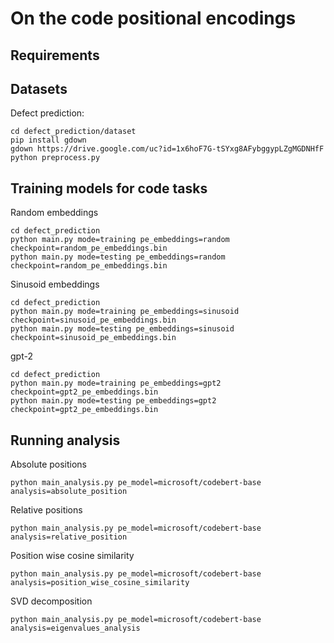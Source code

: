 # On the code positional encodings

## Requirements

## Datasets

Defect prediction:
```shell
cd defect_prediction/dataset
pip install gdown
gdown https://drive.google.com/uc?id=1x6hoF7G-tSYxg8AFybggypLZgMGDNHfF
python preprocess.py
```

## Training models for code tasks

Random embeddings
```shell
cd defect_prediction
python main.py mode=training pe_embeddings=random checkpoint=random_pe_embeddings.bin
python main.py mode=testing pe_embeddings=random checkpoint=random_pe_embeddings.bin
```

Sinusoid embeddings
```shell
cd defect_prediction
python main.py mode=training pe_embeddings=sinusoid checkpoint=sinusoid_pe_embeddings.bin
python main.py mode=testing pe_embeddings=sinusoid checkpoint=sinusoid_pe_embeddings.bin
```

gpt-2
```shell
cd defect_prediction
python main.py mode=training pe_embeddings=gpt2 checkpoint=gpt2_pe_embeddings.bin
python main.py mode=testing pe_embeddings=gpt2 checkpoint=gpt2_pe_embeddings.bin
```

## Running analysis

Absolute positions
```shell
python main_analysis.py pe_model=microsoft/codebert-base analysis=absolute_position
```

Relative positions
```shell
python main_analysis.py pe_model=microsoft/codebert-base analysis=relative_position
```

Position wise cosine similarity
```shell
python main_analysis.py pe_model=microsoft/codebert-base analysis=position_wise_cosine_similarity
```

SVD decomposition
```shell
python main_analysis.py pe_model=microsoft/codebert-base analysis=eigenvalues_analysis
```

